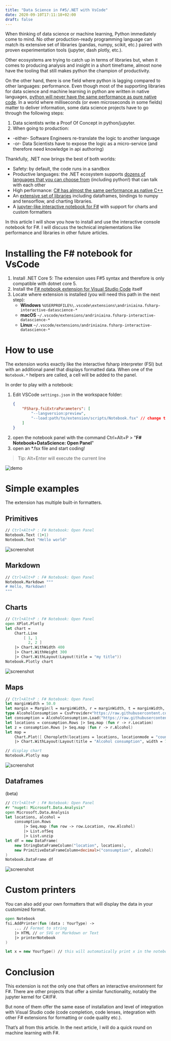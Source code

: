 ```yaml
---
title: "Data Science in F#5/.NET with VsCode"
date: 2020-09-10T17:11:18+02:00
draft: false
---
```


When thinking of data science or machine learning, Python immediately come to mind. No other production-ready programming language can match its extensive set of libraries (pandas, numpy, scikit, etc.) paired with proven experimentation tools (jupyter, dash plotly, etc.).

Other ecosystems are trying to catch up in terms of libraries but, when it comes to producing analysis and insight in a short timeframe, almost none have the tooling that still makes python the champion of productivity.

On the other hand, there is one field where python is lagging compared to other languages: performance. Even though most of the supporting libraries for data science and machine learning in python are written in native languages, [python will never have the same performance as pure native code](https://benchmarksgame-team.pages.debian.net/benchmarksgame/fastest/python3-gcc.html).
In a world where milliseconds (or even microseconds in some fields) matter to deliver information, some data science projects have to go through the following steps:

1. Data scientists write a Proof Of Concept in python/jupyter.
2. When going to production:
  * -either- Software Engineers re-translate the logic to another language
  * -or- Data Scientists have to expose the logic as a micro-service (and therefore need knowledge in api authoring)

Thankfully, .NET now brings the best of both worlds:

* Safety: by default, the code runs in a sandbox
* Productive languages: the .NET ecosystem supports [dozens of languages that you can choose from](https://en.wikipedia.org/wiki/Category:.NET_programming_languages) (including python!) that can talk with each other
* High performance: [C# has almost the same performance as native C++](https://benchmarksgame-team.pages.debian.net/benchmarksgame/fastest/csharpcore-gpp.html)
* An [extensive set of libraries](https://fsharp.org/guides/data-science/#integrated-packages) including dataframes, bindings to numpy and tensorflow, and charting libraries.
* A [jupyter-like interactive notebook for F#](https://marketplace.visualstudio.com/items?itemName=andriniaina.fsharp-interactive-datascience) with support for charts and custom formatters

In this article I will show you how to install and use the interactive console notebook for F#. I will discuss the technical implementations like performance and libraries in other future articles.

Installing the F# notebook for VsCode
==

1. Install .NET Core 5: The extension uses F#5 syntax and therefore is only compatible with dotnet core 5.
2. Install the [F# notebook extension for Visual Studio Code](https://marketplace.visualstudio.com/items?itemName=andriniaina.fsharp-interactive-datascience) itself
3. Locate where extension is installed (you will need this path in the next step):
    * **Windows** ```%USERPROFILE%\.vscode\extensions\andriniaina.fsharp-interactive-datascience-*```
    * **macOS** ```~/.vscode/extensions/andriniaina.fsharp-interactive-datascience-*```
    * **Linux** ```~/.vscode/extensions/andriniaina.fsharp-interactive-datascience-*```

How to use
===
The extension works exactly like the interactive fsharp interpreter (FSI) but with an additional panel that displays formatted data.
When one of the `Notebook.*` helpers are called, a cell will be added to the panel.

In order to play with a notebook:
1. Edit VSCode ```settings.json``` in the workspace folder:
    ```json
    {
        "FSharp.fsiExtraParameters": [
            "--langversion:preview",
            "--load:path/to/extension/scripts/Notebook.fsx" // change this path
        ]
    }
    ```
2. open the notebook panel with the command Ctrl+Alt+P > "**F# Notebook+DataScience: Open Panel**"
3. open an *.fsx file and start coding!

> Tip: Alt+Enter will execute the current line

![demo](https://github.com/andriniaina/fsharp-interactive-datascience/raw/master/demo.gif)


Simple examples
===
The extension has multiple built-in formatters.

Primitives
--
```fsharp
// Ctrl+Alt+P : F# Notebook: Open Panel
Notebook.Text (1+1)
Notebook.Text "Hello world"
```

![screenshot](/img/fsharp-notebook/1.png)

Markdown
---
```fsharp
// Ctrl+Alt+P : F# Notebook: Open Panel
Notebook.Markdown """
# Hello, Markdown!
"""
```

Charts
---

```fsharp
// Ctrl+Alt+P : F# Notebook: Open Panel
open XPlot.Plotly
let chart =
    Chart.Line
        [ 1, 1
          2, 2 ]
    |> Chart.WithWidth 400
    |> Chart.WithHeight 300
    |> Chart.WithLayout(Layout(title = "my title"))
Notebook.Plotly chart
```
![screenshot](/img/fsharp-notebook/4.png)


Maps
---
```fsharp
// Ctrl+Alt+P : F# Notebook: Open Panel
let marginWidth = 50.0
let margin = Margin(l = marginWidth, r = marginWidth, t = marginWidth, b = marginWidth)
type AlcoholConsumption = CsvProvider<"https://raw.githubusercontent.com/plotly/datasets/master/2010_alcohol_consumption_by_country.csv">
let consumption = AlcoholConsumption.Load("https://raw.githubusercontent.com/plotly/datasets/master/2010_alcohol_consumption_by_country.csv")
let locations = consumption.Rows |> Seq.map (fun r -> r.Location)
let z = consumption.Rows |> Seq.map (fun r -> r.Alcohol)
let map =
    Chart.Plot([ Choropleth(locations = locations, locationmode = "country names", z = z, autocolorscale = true) ])
    |> Chart.WithLayout(Layout(title = "Alcohol consumption", width = 700.0, margin = margin, geo = Geo(projection = Projection(``type`` = "mercator"))))

// display chart
Notebook.Plotly map
```

![screenshot](/img/fsharp-notebook/2.png)

Dataframes
---
(beta)

```fsharp
// Ctrl+Alt+P : F# Notebook: Open Panel
#r "nuget: Microsoft.Data.Analysis"
open Microsoft.Data.Analysis
let locations, alcohol =
    consumption.Rows
        |> Seq.map (fun row -> row.Location, row.Alcohol)
        |> List.ofSeq
        |> List.unzip
let df = new DataFrame(
    new StringDataFrameColumn("location", locations),
    new PrimitiveDataFrameColumn<decimal>("consumption", alcohol)
)
Notebook.DataFrame df

```
![screenshot](/img/fsharp-notebook/3.png)


Custom printers
===
You can also add your own formatters that will display the data in your customized format.

```fsharp
open Notebook
fsi.AddPrinter(fun (data : YourType) ->
    ... // Format to string
    |> HTML // or SVG or Markdown or Text
    |> printerNotebook
)

let x = new YourType() // this will automatically print x in the notebook panel
```

Conclusion
===
This extension is not the only one that offers an interactive environment for F#. There are other projects that offer a similar functionality, notably the jupyter kernel for C#/F#.

But none of them offer the same ease of installation and level of integration with Visual Studio code (code completion, code lenses, integration with other F# extensions for formatting or code quality etc.).

That’s all from this article. In the next article, I will do a quick round on machine learning with F#.
